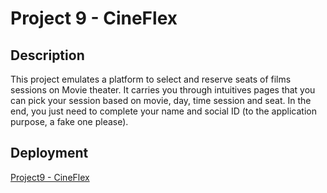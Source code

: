 # Project 9 - CineFlex

## Description
This project emulates a platform to select and reserve seats of films sessions on Movie theater. It carries you through intuitives pages that you can pick your session based on movie, day, time session and seat. In the end, you just need to complete your name and social ID (to the application purpose, a fake one please).

## Deployment 
[Project9 - CineFlex](https://projeto9-cineflex-icaro-pavani.vercel.app)
